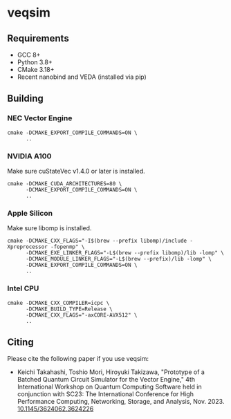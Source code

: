 # veqsim

## Requirements

- GCC 8+
- Python 3.8+
- CMake 3.18+
- Recent nanobind and VEDA (installed via pip)

## Building

### NEC Vector Engine

```
cmake -DCMAKE_EXPORT_COMPILE_COMMANDS=ON \
      ..
```

### NVIDIA A100

Make sure cuStateVec v1.4.0 or later is installed.

```
cmake -DCMAKE_CUDA_ARCHITECTURES=80 \
      -DCMAKE_EXPORT_COMPILE_COMMANDS=ON \
      ..
```

### Apple Silicon

Make sure libomp is installed.

```
cmake -DCMAKE_CXX_FLAGS="-I$(brew --prefix libomp)/include -Xpreprocessor -fopenmp" \
      -DCMAKE_EXE_LINKER_FLAGS="-L$(brew --prefix libomp)/lib -lomp" \
      -DCMAKE_MODULE_LINKER_FLAGS="-L$(brew --prefix)/lib -lomp" \
      -DCMAKE_EXPORT_COMPILE_COMMANDS=ON \
      ..
```

### Intel CPU

```
cmake -DCMAKE_CXX_COMPILER=icpc \
      -DCMAKE_BUILD_TYPE=Release \
      -DCMAKE_CXX_FLAGS="-axCORE-AVX512" \
      ..
```

## Citing

Please cite the following paper if you use veqsim:

- Keichi Takahashi, Toshio Mori, Hiroyuki Takizawa, "Prototype of a Batched Quantum Circuit
  Simulator for the Vector Engine," 4th International Workshop on Quantum Computing Software held in
  conjunction with SC23: The International Conference for High Performance Computing, Networking,
  Storage, and Analysis, Nov. 2023. [10.1145/3624062.3624226](https://doi.org/10.1145/3624062.3624226)
